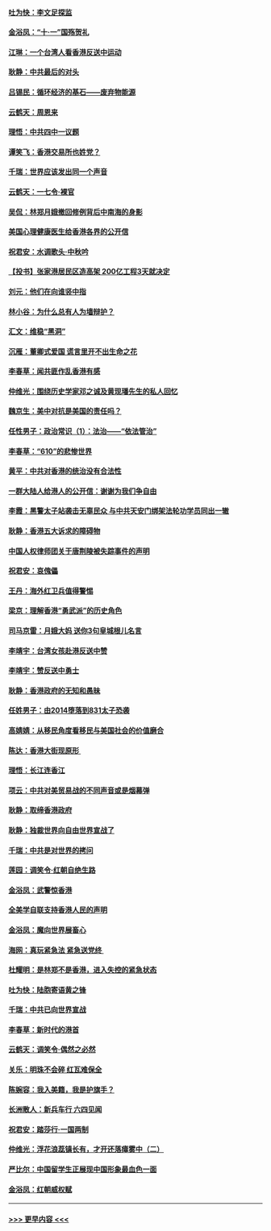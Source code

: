 #### [吐为快：李文足探监](../pages/nsc993/n11509622.md?t=09100444) 
#### [金浴凤：“十‧一”国殇贺礼](../pages/nsc993/n11509593.md?t=09100444) 
#### [江琳：一个台湾人看香港反送中运动](../pages/nsc993/n11509211.md?t=09100444) 
#### [耿静：中共最后的对头](../pages/nsc993/n11508308.md?t=09100444) 
#### [吕锡民：循环经济的基石——废弃物能源](../pages/nsc993/n11508212.md?t=09100444) 
#### [云鹤天：周恩来](../pages/nsc993/n11508055.md?t=09100444) 
#### [理悟：中共四中一议题](../pages/nsc993/n11507782.md?t=09100444) 
#### [谭笑飞：香港交易所也姓党？](../pages/nsc993/n11507753.md?t=09100444) 
#### [千瑞：世界应该发出同一个声音](../pages/nsc993/n11507290.md?t=09100444) 
#### [云鹤天：一七令‧裸官](../pages/nsc993/n11507177.md?t=09100444) 
#### [吴侃：林郑月娥撤回修例背后中南海的身影](../pages/nsc993/n11506876.md?t=09100444) 
#### [美国心理健康医生给香港各界的公开信](../pages/nsc993/n11506809.md?t=09100444) 
#### [祝君安：水调歌头‧中秋吟](../pages/nsc993/n11506758.md?t=09100444) 
#### [【投书】张家港居民区造高架 200亿工程3天就决定](../pages/nsc993/n11506682.md?t=09100444) 
#### [刘元：他们在向谁竖中指](../pages/nsc993/n11505384.md?t=09100444) 
#### [林小谷：为什么总有人为墙辩护？](../pages/nsc993/n11505226.md?t=09100444) 
#### [汇文：维稳“黑洞”](../pages/nsc993/n11504347.md?t=09100444) 
#### [沉雁：董卿式爱国 谎言里开不出生命之花](../pages/nsc993/n11503215.md?t=09100444) 
#### [李春草：闻共匪作乱香港有感](../pages/nsc993/n11503072.md?t=09100444) 
#### [仲维光：围绕历史学家邓之诚及黄现璠先生的私人回忆](../pages/nsc993/n11501330.md?t=09100444) 
#### [魏京生：美中对抗是美国的责任吗？](../pages/nsc993/n11500723.md?t=09100444) 
#### [任性男子：政治常识（1）：法治——“依法管治”](../pages/nsc993/n11500791.md?t=09100444) 
#### [李春草：“610”的悲惨世界](../pages/nsc993/n11501141.md?t=09100444) 
#### [黄平：中共对香港的统治没有合法性](../pages/nsc993/n11499473.md?t=09100444) 
#### [一群大陆人给港人的公开信：谢谢为我们争自由](../pages/nsc993/n11500402.md?t=09100444) 
#### [李霞：黑警太子站袭击无辜民众 与中共天安门绑架法轮功学员同出一辙](../pages/nsc993/n11499805.md?t=09100444) 
#### [耿静：香港五大诉求的障碍物](../pages/nsc993/n11497578.md?t=09100444) 
#### [中国人权律师团关于唐荆陵被失踪事件的声明](../pages/nsc993/n11500014.md?t=09100444) 
#### [祝君安：哀傀儡](../pages/nsc993/n11499776.md?t=09100444) 
#### [王丹：海外红卫兵值得警惕](../pages/nsc993/n11498138.md?t=09100444) 
#### [梁京：理解香港“勇武派”的历史角色](../pages/nsc993/n11498006.md?t=09100444) 
#### [司马京雷：月娥大妈  送你3句皇城根儿名言](../pages/nsc993/n11497885.md?t=09100444) 
#### [李靖宇：台湾女孩赴港反送中赞](../pages/nsc993/n11497721.md?t=09100444) 
#### [李靖宇：赞反送中勇士](../pages/nsc993/n11497452.md?t=09100444) 
#### [耿静：香港政府的无知和愚昧](../pages/nsc993/n11494238.md?t=09100444) 
#### [任姓男子：由2014堕落到831太子恐袭](../pages/nsc993/n11496683.md?t=09100444) 
#### [高婧婧：从移民角度看移民与美国社会的价值磨合](../pages/nsc993/n11495757.md?t=09100444) 
#### [陈达：香港大街现原形 ](../pages/nsc993/n11495441.md?t=09100444) 
#### [理悟：长江连香江](../pages/nsc993/n11495377.md?t=09100444) 
#### [项云：中共对美贸易战的不同声音或是烟幕弹](../pages/nsc993/n11494929.md?t=09100444) 
#### [耿静：取缔香港政府](../pages/nsc993/n11494218.md?t=09100444) 
#### [耿静：独裁世界向自由世界宣战了](../pages/nsc993/n11494190.md?t=09100444) 
#### [千瑞：中共是对世界的拷问](../pages/nsc993/n11493021.md?t=09100444) 
#### [莲园：调笑令‧红朝自绝生路](../pages/nsc993/n11493011.md?t=09100444) 
#### [金浴凤：武警惊香港](../pages/nsc993/n11492994.md?t=09100444) 
#### [全美学自联支持香港人民的声明](../pages/nsc993/n11492630.md?t=09100444) 
#### [金浴凤：魔向世界展畜心](../pages/nsc993/n11492599.md?t=09100444) 
#### [海网：真玩紧急法 紧急送党终 ](../pages/nsc993/n11492535.md?t=09100444) 
#### [杜耀明：是林郑不是香港，进入失控的紧急状态](../pages/nsc993/n11491420.md?t=09100444) 
#### [吐为快：陆胞寄语黄之锋](../pages/nsc993/n11491117.md?t=09100444) 
#### [千瑞：中共已向世界宣战](../pages/nsc993/n11490123.md?t=09100444) 
#### [李春草：新时代的港首](../pages/nsc993/n11489864.md?t=09100444) 
#### [云鹤天：调笑令·偶然之必然](../pages/nsc993/n11489701.md?t=09100444) 
#### [关乐：明珠不会碎 红瓦难保全](../pages/nsc993/n11489647.md?t=09100444) 
#### [陈婉容：我入美籍，我是护旗手？](../pages/nsc993/n11487908.md?t=09100444) 
#### [长洲散人：新兵车行 六四见闻](../pages/nsc993/n11487729.md?t=09100444) 
#### [祝君安：踏莎行‧一国两制](../pages/nsc993/n11487699.md?t=09100444) 
#### [仲维光：浮花浪蕊镇长有，才开还落瘴雾中（二）](../pages/nsc993/n11483286.md?t=09100444) 
#### [严比尔：中国留学生正展现中国形象最血色一面](../pages/nsc993/n11485145.md?t=09100444) 
#### [金浴凤：红朝威权赋](../pages/nsc993/n11485191.md?t=09100444) 

----
#### [ >>> 更早内容 <<< ](../indexes/nsc993-earlier.md)
